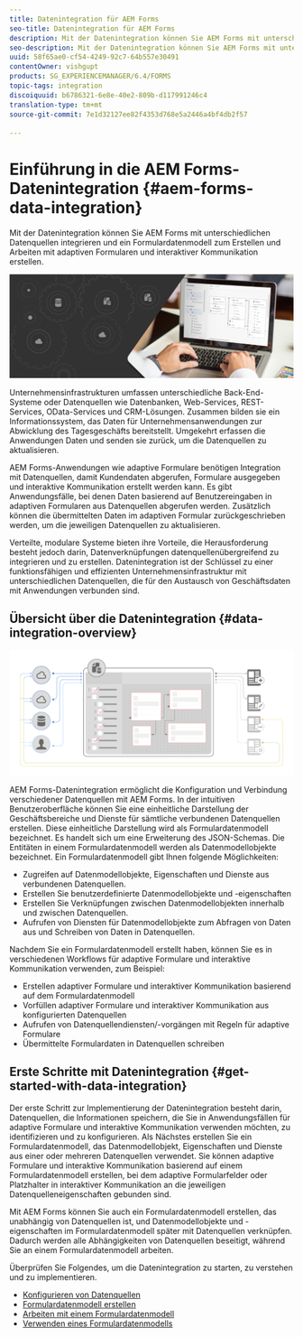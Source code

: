 ```yaml
---
title: Datenintegration für AEM Forms
seo-title: Datenintegration für AEM Forms
description: Mit der Datenintegration können Sie AEM Forms mit unterschiedlichen Datenquellen integrieren und ein Formulardatenmodell zum Erstellen und Arbeiten mit adaptiven Formularen und interaktiver Kommunikation erstellen.
seo-description: Mit der Datenintegration können Sie AEM Forms mit unterschiedlichen Datenquellen integrieren und ein Formulardatenmodell zum Erstellen und Arbeiten mit adaptiven Formularen und interaktiver Kommunikation erstellen.
uuid: 58f65ae0-cf54-4249-92c7-64b557e30491
contentOwner: vishgupt
products: SG_EXPERIENCEMANAGER/6.4/FORMS
topic-tags: integration
discoiquuid: b6786321-6e8e-40e2-809b-d117991246c4
translation-type: tm+mt
source-git-commit: 7e1d32127ee82f4353d768e5a2446a4bf4db2f57

---
```



# Einführung in die AEM Forms-Datenintegration {#aem-forms-data-integration}

Mit der Datenintegration können Sie AEM Forms mit unterschiedlichen Datenquellen integrieren und ein Formulardatenmodell zum Erstellen und Arbeiten mit adaptiven Formularen und interaktiver Kommunikation erstellen.

![](do-not-localize/data-integeration.png)

Unternehmensinfrastrukturen umfassen unterschiedliche Back-End-Systeme oder Datenquellen wie Datenbanken, Web-Services, REST-Services, OData-Services und CRM-Lösungen. Zusammen bilden sie ein Informationssystem, das Daten für Unternehmensanwendungen zur Abwicklung des Tagesgeschäfts bereitstellt. Umgekehrt erfassen die Anwendungen Daten und senden sie zurück, um die Datenquellen zu aktualisieren.

AEM Forms-Anwendungen wie adaptive Formulare benötigen Integration mit Datenquellen, damit Kundendaten abgerufen, Formulare ausgegeben und interaktive Kommunikation erstellt werden kann. Es gibt Anwendungsfälle, bei denen Daten basierend auf Benutzereingaben in adaptiven Formularen aus Datenquellen abgerufen werden. Zusätzlich können die übermittelten Daten im adaptiven Formular zurückgeschrieben werden, um die jeweiligen Datenquellen zu aktualisieren.

Verteilte, modulare Systeme bieten ihre Vorteile, die Herausforderung besteht jedoch darin, Datenverknüpfungen datenquellenübergreifend zu integrieren und zu erstellen. Datenintegration ist der Schlüssel zu einer funktionsfähigen und effizienten Unternehmensinfrastruktur mit unterschiedlichen Datenquellen, die für den Austausch von Geschäftsdaten mit Anwendungen verbunden sind.

## Übersicht über die Datenintegration {#data-integration-overview}

![aem-forms-data-integer](assets/aem-forms-data-integeration.png)

AEM Forms-Datenintegration ermöglicht die Konfiguration und Verbindung verschiedener Datenquellen mit AEM Forms. In der intuitiven Benutzeroberfläche können Sie eine einheitliche Darstellung der Geschäftsbereiche und Dienste für sämtliche verbundenen Datenquellen erstellen. Diese einheitliche Darstellung wird als Formulardatenmodell bezeichnet. Es handelt sich um eine Erweiterung des JSON-Schemas. Die Entitäten in einem Formulardatenmodell werden als Datenmodellobjekte bezeichnet. Ein Formulardatenmodell gibt Ihnen folgende Möglichkeiten:

* Zugreifen auf Datenmodellobjekte, Eigenschaften und Dienste aus verbundenen Datenquellen.
* Erstellen Sie benutzerdefinierte Datenmodellobjekte und -eigenschaften
* Erstellen Sie Verknüpfungen zwischen Datenmodellobjekten innerhalb und zwischen Datenquellen.
* Aufrufen von Diensten für Datenmodellobjekte zum Abfragen von Daten aus und Schreiben von Daten in Datenquellen.

Nachdem Sie ein Formulardatenmodell erstellt haben, können Sie es in verschiedenen Workflows für adaptive Formulare und interaktive Kommunikation verwenden, zum Beispiel:

* Erstellen adaptiver Formulare und interaktiver Kommunikation basierend auf dem Formulardatenmodell
* Vorfüllen adaptiver Formulare und interaktiver Kommunikation aus konfigurierten Datenquellen
* Aufrufen von Datenquellendiensten/-vorgängen mit Regeln für adaptive Formulare
* Übermittelte Formulardaten in Datenquellen schreiben

## Erste Schritte mit Datenintegration {#get-started-with-data-integration}

Der erste Schritt zur Implementierung der Datenintegration besteht darin, Datenquellen, die Informationen speichern, die Sie in Anwendungsfällen für adaptive Formulare und interaktive Kommunikation verwenden möchten, zu identifizieren und zu konfigurieren. Als Nächstes erstellen Sie ein Formulardatenmodell, das Datenmodellobjekt, Eigenschaften und Dienste aus einer oder mehreren Datenquellen verwendet. Sie können adaptive Formulare und interaktive Kommunikation basierend auf einem Formulardatenmodell erstellen, bei dem adaptive Formularfelder oder Platzhalter in interaktiver Kommunikation an die jeweiligen Datenquelleneigenschaften gebunden sind.

Mit AEM Forms können Sie auch ein Formulardatenmodell erstellen, das unabhängig von Datenquellen ist, und Datenmodellobjekte und -eigenschaften im Formulardatenmodell später mit Datenquellen verknüpfen. Dadurch werden alle Abhängigkeiten von Datenquellen beseitigt, während Sie an einem Formulardatenmodell arbeiten.

Überprüfen Sie Folgendes, um die Datenintegration zu starten, zu verstehen und zu implementieren.

* [Konfigurieren von Datenquellen](/help/forms/using/configure-data-sources.md)
* [Formulardatenmodell erstellen](/help/forms/using/create-form-data-models.md)
* [Arbeiten mit einem Formulardatenmodell](/help/forms/using/work-with-form-data-model.md)
* [Verwenden eines Formulardatenmodells](/help/forms/using/using-form-data-model.md)


